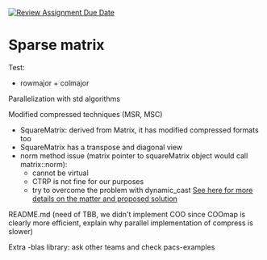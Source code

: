 [![Review Assignment Due Date](https://classroom.github.com/assets/deadline-readme-button-22041afd0340ce965d47ae6ef1cefeee28c7c493a6346c4f15d667ab976d596c.svg)](https://classroom.github.com/a/HlQKP7Zu)

# Sparse matrix 

Test:
- rowmajor + colmajor

Parallelization with std algorithms 

Modified compressed techniques (MSR, MSC)
- SquareMatrix: derived from Matrix, it has modified compressed formats too
- SquareMatrix has a transpose and diagonal view
- norm method issue (matrix pointer to squareMatrix object would call matrix::norm):
    - cannot be virtual
    - CTRP is not fine for our purposes
    - try to overcome the problem with dynamic_cast
    [See here for more details on the matter and proposed solution](https://chatgpt.com/share/680cae04-c850-800c-b63c-dece2a3d7728)
  
README.md (need of TBB, we didn't implement COO since COOmap is clearly more efficient, explain why parallel implementation of compress is slower)

Extra
-blas library: ask other teams and check pacs-examples